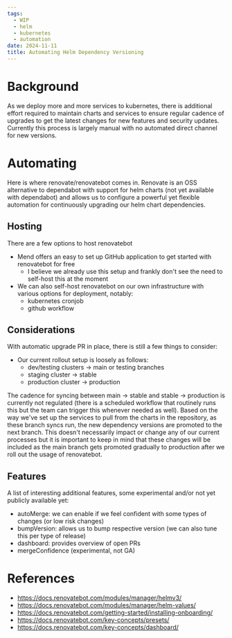 ```yaml
---
tags:
  - WIP
  - helm
  - kubernetes
  - automation
date: 2024-11-11
title: Automating Helm Dependency Versioning
---
```


# Background

As we deploy more and more services to kubernetes, there is additional effort required to maintain charts and services to ensure regular cadence of upgrades to get the latest changes for new features and security updates. Currently this process is largely manual with no automated direct channel for new versions.

# Automating

Here is where renovate/renovatebot comes in. Renovate is an OSS alternative to dependabot with support for helm charts (not yet available with dependabot) and allows us to configure a powerful yet flexible automation for continuously upgrading our helm chart dependencies.

## Hosting

There are a few options to host renovatebot

- Mend offers an easy to set up GitHub application to get started with renovatebot for free
	- I believe we already use this setup and frankly don't see the need to self-host this at the moment
- We can also self-host renovatebot on our own infrastructure with various options for deployment, notably:
	- kubernetes cronjob
	- github workflow

## Considerations

With automatic upgrade PR in place, there is still a few things to consider:

- Our current rollout setup is loosely as follows:
	- dev/testing clusters -> main or testing branches
	- staging cluster -> stable
	- production cluster -> production

The cadence for syncing between main -> stable and stable -> production is currently not regulated (there is a scheduled workflow that routinely runs this but the team can trigger this whenever needed as well). Based on the way we've set up the services to pull from the charts in the repository, as these branch syncs run, the new dependency versions are promoted to the next branch. This doesn't necessarily impact or change any of our current processes but it is important to keep in mind that these changes will be included as the main branch gets promoted gradually to production after we roll out the usage of renovatebot.

## Features

A list of interesting additional features, some experimental and/or not yet publicly available yet:

- autoMerge: we can enable if we feel confident with some types of changes (or low risk changes)
- bumpVersion: allows us to bump respective version (we can also tune this per type of release)
- dashboard: provides overview of open PRs
- mergeConfidence (experimental, not GA)



# References

- https://docs.renovatebot.com/modules/manager/helmv3/
- https://docs.renovatebot.com/modules/manager/helm-values/
- https://docs.renovatebot.com/getting-started/installing-onboarding/
- https://docs.renovatebot.com/key-concepts/presets/
- https://docs.renovatebot.com/key-concepts/dashboard/

